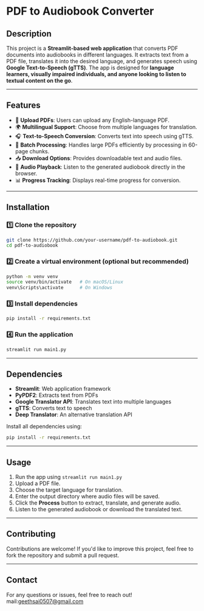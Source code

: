 # PDF to Audiobook Converter

## Description
This project is a **Streamlit-based web application** that converts PDF documents into audiobooks in different languages. It extracts text from a PDF file, translates it into the desired language, and generates speech using **Google Text-to-Speech (gTTS)**. The app is designed for **language learners, visually impaired individuals, and anyone looking to listen to textual content on the go**.

---

## Features
* 📂 **Upload PDFs**: Users can upload any English-language PDF.
* 🌍 **Multilingual Support**: Choose from multiple languages for translation.
* 🎧 **Text-to-Speech Conversion**: Converts text into speech using gTTS.
* 📝 **Batch Processing**: Handles large PDFs efficiently by processing in 60-page chunks.
* 📥 **Download Options**: Provides downloadable text and audio files.
* 🎵 **Audio Playback**: Listen to the generated audiobook directly in the browser.
* 📊 **Progress Tracking**: Displays real-time progress for conversion.

---

## Installation
### 1️⃣ Clone the repository
```sh
git clone https://github.com/your-username/pdf-to-audiobook.git
cd pdf-to-audiobook
```

### 2️⃣ Create a virtual environment (optional but recommended)
```sh
python -m venv venv
source venv/bin/activate   # On macOS/Linux
venv\Scripts\activate      # On Windows
```

### 3️⃣ Install dependencies
```sh
pip install -r requirements.txt
```

### 4️⃣ Run the application
```sh
streamlit run main1.py
```

---

## Dependencies
* **Streamlit**: Web application framework
* **PyPDF2**: Extracts text from PDFs
* **Google Translator API**: Translates text into multiple languages
* **gTTS**: Converts text to speech
* **Deep Translator**: An alternative translation API

Install all dependencies using:
```sh
pip install -r requirements.txt
```

---

## Usage
1. Run the app using `streamlit run main1.py`
2. Upload a PDF file.
3. Choose the target language for translation.
4. Enter the output directory where audio files will be saved.
5. Click the **Process** button to extract, translate, and generate audio.
6. Listen to the generated audiobook or download the translated text.

---

## Contributing
Contributions are welcome! If you'd like to improve this project, feel free to fork the repository and submit a pull request.

---

## Contact
For any questions or issues, feel free to reach out!
mail:[geethsai0507@gmail.com](url)

